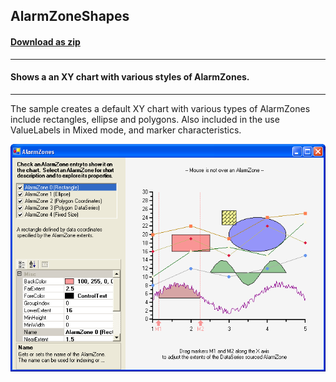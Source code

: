 ## AlarmZoneShapes
#### [Download as zip](https://grapecity.github.io/DownGit/#/home?url=https://github.com/GrapeCity/ComponentOne-WinForms-Samples/tree/master/NetFramework\Charts\VB\AlarmZoneShapes)
____
#### Shows a an XY chart with various styles of AlarmZones.
____
The sample creates a default XY chart with various types of AlarmZones include rectangles, ellipse and polygons.
Also included in the use ValueLabels in Mixed mode, and marker characteristics.

![screenshot](screenshot.PNG)
